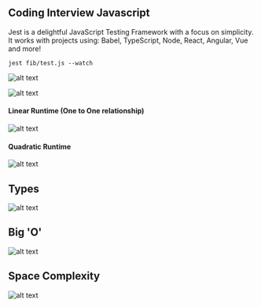 ## Coding Interview Javascript

Jest is a delightful JavaScript Testing Framework with a focus on simplicity.
It works with projects using: Babel, TypeScript, Node, React, Angular, Vue and more!

```
jest fib/test.js --watch
```

![alt text](https://i.imgur.com/kAN6gIA.png)

![alt text](https://i.imgur.com/c87H5Rb.png)

#### Linear Runtime (One to One relationship)
![alt text](https://i.imgur.com/nm1TemU.png)

#### Quadratic Runtime
![alt text](https://i.imgur.com/okcyMXW.png)

## Types
![alt text](https://i.imgur.com/y1m3E0x.png)

## Big 'O'
![alt text]('https://i.imgur.com/3nURDjh.png)

## Space Complexity
![alt text]('https://i.imgur.com/tEkM6AK.png)